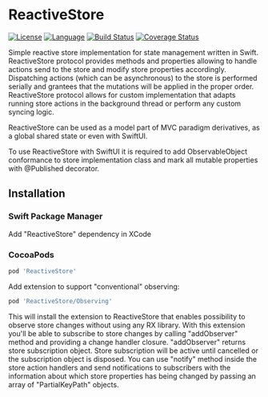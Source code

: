 # ReactiveStore

[![License](https://img.shields.io/badge/license-MIT-ff69b4.svg)](https://github.com/kzlekk/ReactiveStore/raw/master/LICENSE)
[![Language](https://img.shields.io/badge/swift-5.0-orange.svg)](https://swift.org/blog/swift-5-released/)
[![Build Status](https://travis-ci.com/kzlekk/ClassyFlux.svg?branch=master)](https://travis-ci.com/kzlekk/ReactiveStore)
[![Coverage Status](https://coveralls.io/repos/github/kzlekk/ReactiveStore/badge.svg?branch=master)](https://coveralls.io/github/kzlekk/ReactiveStore?branch=master)

Simple reactive store implementation for state management written in Swift. ReactiveStore protocol provides methods and properties allowing to handle actions send to the store and modify store properties accordingly. Dispatching actions (which can be asynchronous) to the store is performed serially and grantees  that the mutations will be applied in the proper order. ReactiveStore protocol allows for custom implementation that adapts running store actions in the background thread or perform any custom syncing logic.

ReactiveStore can be used as a model part of MVC paradigm derivatives, as a global shared state or even with SwiftUI. 

To use ReactiveStore with SwiftUI it is required to add ObservableObject conformance to store implementation class and mark all mutable 
properties with @Published decorator.

## Installation

### Swift Package Manager

Add "ReactiveStore" dependency in XCode

### CocoaPods

```ruby
pod 'ReactiveStore'
```

Add extension to support "conventional" observing:

```ruby
pod 'ReactiveStore/Observing'
```

This will install the extension to ReactiveStore that enables possibility to observe store changes without using any RX library. With this extension you'll be able to subscribe to store changes by calling "addObserver" method and providing a change handler closure. "addObserver" returns store subscription object. Store subscription will be active until cancelled or the subscription object is disposed. You can use "notify" method inside the store action handlers and send notifications to subscribers with the information about which store properties has being changed by passing an array of "PartialKeyPath" objects.
